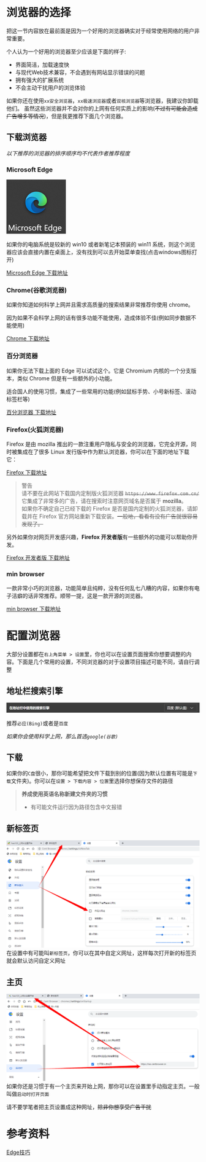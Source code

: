# 浏览器的选择

把这一节内容放在最前面是因为一个好用的浏览器确实对于经常使用网络的用户非常重要。

个人认为一个好用的浏览器至少应该是下面的样子:

* 界面简洁，加载速度快
* 与现代Web技术兼容，不会遇到有网站显示错误的问题
* 拥有强大的扩展系统
* 不会主动干扰用户的浏览体验

如果你还在使用`xx安全浏览器`，`xx极速浏览器`或者`双核浏览器`等浏览器，我建议你卸载他们。
虽然这些浏览器并不会对你的上网有任何实质上的影响(~~不过有可能会造成广告增多等情况~~)，但是我更推荐下面几个浏览器。

## 下载浏览器

*以下推荐的浏览器的排序顺序均不代表作者推荐程度*

### Microsoft Edge

![edge](../img/chap2_edge.png)

如果你的电脑系统是较新的 win10 或者新笔记本预装的 win11 系统，则这个浏览器应该会直接内置在桌面上，没有找到可以去开始菜单查找(点击windows图标打开)

[Microsoft Edge 下载地址](https://www.microsoft.com/zh-cn/edge)

### Chrome(谷歌浏览器)

如果你知道如何科学上网并且需求高质量的搜索结果非常推荐你使用 chrome。

因为如果不会科学上网的话有很多功能不能使用，造成体验不佳(例如同步数据不能使用)

[Chrome 下载地址](https://www.google.com/chrome/)

### 百分浏览器

如果你无法下载上面的 Edge 可以试试这个。它是 Chromium 内核的一个分支版本，类似 Chrome 但是有一些额外的小功能。

适合国人的使用习惯，集成了一些常用的功能(例如鼠标手势、小号新标签、滚动标签栏等)

[百分浏览器 下载地址](https://www.centbrowser.cn/)

### Firefox(火狐浏览器)

Firefox 是由 mozilla 推出的一款注重用户隐私与安全的浏览器，它完全开源，同时被集成在了很多 Linux 发行版中作为默认浏览器，你可以在下面的地址下载它：

[Firefox 下载地址](https://www.mozilla.org/zh-CN/firefox/)

> 警告\
> 请不要在此网站下载国内定制版火狐浏览器 ~~`https://www.firefox.com.cn/`~~ 它集成了非常多的广告，请在搜索时注意网页域名是否属于 **mozilla**。\
> 如果你不确定自己已经下载的 Firefox 是否是国内定制的火狐浏览器，请卸载并在 Firefox 官方网站重新下载安装。~~一般地，看看有没有广告就很容易发现了。~~

另外如果你对网页开发感兴趣，**Firefox 开发者版**有一些额外的功能可以帮助你开发。

[Firefox 开发者版 下载地址](https://www.mozilla.org/zh-CN/firefox/developer/)

### min browser

一款非常小巧的浏览器，功能简单且纯粹，没有任何乱七八糟的内容，如果你有电子洁癖的话非常推荐。顺带一提，这是一款开源的浏览器。

[min browser 下载地址](https://minbrowser.org/)

# 配置浏览器

大部分设置都在`右上角菜单 > 设置`里，你也可以在设置页面搜索你想要调整的内容。下面是几个常用的设置，不同浏览器的对于设置项目描述可能不同，请自行调整

## 地址栏搜索引擎

![默认搜索](../img/chap2_default_search.png)

推荐`必应(Bing)`或者是`百度`

*如果你会使用科学上网，那么首选`google(谷歌)`*

## 下载

如果你的`C盘`很小，那你可能希望把文件下载到别的位置(因为默认位置有可能是`下载`文件夹)。你可以在`设置 > 下载内容 > 位置`里选择你想保存文件的路径

>**养成使用英语名称新建文件夹的习惯**
>- 有可能文件运行因为路径包含中文报错 

## 新标签页
![新标签页展示](../img/chap2_new_tab.png)
在设置中有可能叫`新标签页`，你可以在其中自定义网址，这样每次打开新的标签页就会默认访问自定义网址

## 主页
![主页展示](../img/chap2_new_home.png)
如果你还是习惯于有一个主页来开始上网，那你可以在设置里手动指定主页。一般叫做`启动时打开页面`

请不要学笔者把主页设置成这种网址，~~除非你想享受广告干扰~~

# 参考资料

[Edge技巧](https://microsoftedgetips.microsoft.com/zh-cn/)
